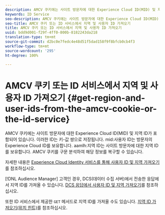 ```yaml
---
description: AMCV 쿠키에는 사이트 방문자에 대한 Experience Cloud ID(MID) 및 지역 ID가 포함되어 있습니다. 이러한 ID는 키-값 쌍으로 저장됩니다. mid 사용자 ID는 방문자의 Experience Cloud ID를 보유합니다. aamlh 지역 ID는 사이트 방문자에 대한 지역 ID를 보유합니다. AMCV 쿠키를 구문 분석하여 해당 정보를 복구할 수 있습니다.
keywords: ID Service
seo-description: AMCV 쿠키에는 사이트 방문자에 대한 Experience Cloud ID(MID) 및 지역 ID가 포함되어 있습니다. 이러한 ID는 키-값 쌍으로 저장됩니다. mid 사용자 ID는 방문자의 Experience Cloud ID를 보유합니다. aamlh 지역 ID는 사이트 방문자에 대한 지역 ID를 보유합니다. AMCV 쿠키를 구문 분석하여 해당 정보를 복구할 수 있습니다.
seo-title: AMCV 쿠키 또는 ID 서비스에서 지역 및 사용자 ID 가져오기
title: AMCV 쿠키 또는 ID 서비스에서 지역 및 사용자 ID 가져오기
uuid: bdd9d001-f29f-4ff0-800b-8182243da218
translation-type: tm+mt
source-git-commit: d2bc0e7fedc4e48d51f5dad158f9f8bfcb0cb4f3
workflow-type: tm+mt
source-wordcount: '295'
ht-degree: 100%

---
```



# AMCV 쿠키 또는 ID 서비스에서 지역 및 사용자 ID 가져오기 {#get-region-and-user-ids-from-the-amcv-cookie-or-the-id-service}

AMCV 쿠키에는 사이트 방문자에 대한 Experience Cloud ID(MID) 및 지역 ID가 포함되어 있습니다. 이러한 ID는 키-값 쌍으로 저장됩니다. mid:사용자 ID는 방문자의 Experience Cloud ID를 보유합니다. aamlh:지역 ID는 사이트 방문자에 대한 지역 ID를 보유합니다. AMCV 쿠키를 구문 분석하여 해당 정보를 복구할 수 있습니다.

자세한 내용은 [Experience Cloud Identity 서비스를 통해 사용자 ID 및 지역 가져오기](https://docs.adobe.com/content/help/ko-KR/audience-manager/user-guide/api-and-sdk-code/dcs/dcs-apis/dcs-mcid-ids.html)를 참조하십시오.

[!DNL Audience Manager] 고객인 경우, DCS(데이터 수집 서버)에서 전송한 응답에서 지역 ID를 가져올 수 있습니다. [DCS 응답에서 사용자 ID 및 지역 가져오기](https://docs.adobe.com/content/help/ko-KR/audience-manager/user-guide/api-and-sdk-code/dcs/dcs-apis/dcs-aam-ids.html)를 참조하십시오.

또한 ID 서비스에서 제공한 `GET` 메서드로 지역 ID를 가져올 수도 있습니다. [지역 ID 가져오기(위치 힌트)](../library/get-set/getlocationhint.md#reference-a761030ff06c4439946bb56febf42d4c)를 참조하십시오.
